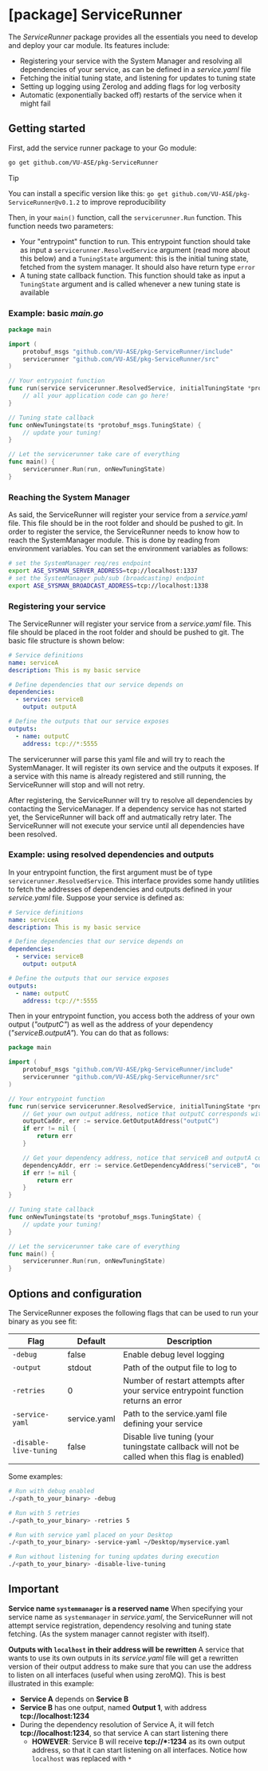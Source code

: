 # [package] ServiceRunner

The *ServiceRunner* package provides all the essentials you need to develop and deploy your car module. Its features include:

- Registering your service with the System Manager and resolving all dependencies of your service, as can be defined in a *service.yaml* file
- Fetching the initial tuning state, and listening for updates to tuning state
- Setting up logging using Zerolog and adding flags for log verbosity
- Automatic (exponentially backed off) restarts of the service when it might fail

## Getting started

First, add the service runner package to your Go module:

```bash
go get github.com/VU-ASE/pkg-ServiceRunner
```

> [!TIP]
> You can install a specific version like this: `go get github.com/VU-ASE/pkg-ServiceRunner@v0.1.2` to improve reproducibility

Then, in your `main()` function, call the `servicerunner.Run` function. This function needs two parameters:

- Your "entrypoint" function to run. This entrypoint function should take as input a `servicerunner.ResolvedService` argument (read more about this below) and a `TuningState` argument: this is the initial tuning state, fetched from the system manager. It should also have return type `error`
- A tuning state callback function. This function should take as input a `TuningState` argument and is called whenever a new tuning state is available

### Example: basic *main.go*
```go
package main

import (
	protobuf_msgs "github.com/VU-ASE/pkg-ServiceRunner/include"
	servicerunner "github.com/VU-ASE/pkg-ServiceRunner/src"
)

// Your entrypoint function
func run(service servicerunner.ResolvedService, initialTuningState *protobuf_msgs.TuningState) error {
	// all your application code can go here!
}

// Tuning state callback
func onNewTuningstate(ts *protobuf_msgs.TuningState) {
    // update your tuning!
}

// Let the servicerunner take care of everything
func main() {
	servicerunner.Run(run, onNewTuningState)
}
```

### Reaching the System Manager

As said, the ServiceRunner will register your service from a *service.yaml* file. This file should be in the root folder and should be pushed to git. In order to register the
service, the ServiceRunner needs to know how to reach the SystemManager module. This is done by reading from environment variables. You can set the environment variables as follows:

```bash
# set the SystemManager req/res endpoint
export ASE_SYSMAN_SERVER_ADDRESS=tcp://localhost:1337
# set the SystemManager pub/sub (broadcasting) endpoint
export ASE_SYSMAN_BROADCAST_ADDRESS=tcp://localhost:1338
```

### Registering your service

The ServiceRunner will register your service from a *service.yaml* file. This file should be placed in the root folder and should be pushed to git. The basic file structure is shown below:

```yaml
# Service definitions
name: serviceA
description: This is my basic service

# Define dependencies that our service depends on
dependencies:
  - service: serviceB
    output: outputA

# Define the outputs that our service exposes
outputs:
  - name: outputC
    address: tcp://*:5555
```

The servicerunner will parse this yaml file and will try to reach the SystemManager. It will register its own service and the outputs it exposes. If a service with this name is already registered and still running, the ServiceRunner will stop and will not retry.

After registering, the ServiceRunner will try to resolve all dependencies by contacting the ServiceManager. If a dependency service has not started yet, the ServiceRunner will back off and autmatically retry later. The ServiceRunner will not execute your service until all dependencies have been resolved.

### Example: using resolved dependencies and outputs

In your entrypoint function, the first argument must be of type `servicerunner.ResolvedService`. This interface provides some handy utilities to fetch the addresses of 
dependencies and outputs defined in your *service.yaml* file. Suppose your service is defined as:

```yaml
# Service definitions
name: serviceA
description: This is my basic service

# Define dependencies that our service depends on
dependencies:
  - service: serviceB
    output: outputA

# Define the outputs that our service exposes
outputs:
  - name: outputC
    address: tcp://*:5555
```

Then in your entrypoint function, you access both the address of your own output (*"outputC"*) as well as the address of your dependency (*"serviceB.outputA"*). You can do that as follows:

```go
package main

import (
	protobuf_msgs "github.com/VU-ASE/pkg-ServiceRunner/include"
	servicerunner "github.com/VU-ASE/pkg-ServiceRunner/src"
)

// Your entrypoint function
func run(service servicerunner.ResolvedService, initialTuningState *protobuf_msgs.TuningState) error {
    // Get your own output address, notice that outputC corresponds with the service.yaml outputs
	outputCaddr, err := service.GetOutputAddress("outputC")
	if err != nil {
		return err
	}

    // Get your dependency address, notice that serviceB and outputA correspond with service.yaml dependencies
    dependencyAddr, err := service.GetDependencyAddress("serviceB", "outputA")
    if err != nil {
        return err
    }
}

// Tuning state callback
func onNewTuningstate(ts *protobuf_msgs.TuningState) {
    // update your tuning!
}

// Let the servicerunner take care of everything
func main() {
	servicerunner.Run(run, onNewTuningState)
}
```

## Options and configuration

The ServiceRunner exposes the following flags that can be used to run your binary as you see fit:

| Flag                   | Default      | Description                                                                                  |
|------------------------|--------------|----------------------------------------------------------------------------------------------|
| `-debug`               | false        | Enable debug level logging                                                                   |
| `-output`              | stdout       | Path of the output file to log to                                                            |
| `-retries`             | 0            | Number of restart attempts after your service entrypoint function returns an error           |
| `-service-yaml`        | service.yaml | Path to the service.yaml file defining your service                                          |
| `-disable-live-tuning` | false        | Disable live tuning (your tuningstate callback will not be called when this flag is enabled) |

Some examples:
```bash
# Run with debug enabled
./<path_to_your_binary> -debug

# Run with 5 retries
./<path_to_your_binary> -retries 5

# Run with service yaml placed on your Desktop
./<path_to_your_binary> -service-yaml ~/Desktop/myservice.yaml

# Run without listening for tuning updates during execution
./<path_to_your_binary> -disable-live-tuning
```

## Important

**Service name `systemmanager` is a reserved name**
When specifying your service name as `systemmanager` in *service.yaml*, the ServiceRunner will not attempt service registration, dependency resolving and tuning state fetching. (As the system manager cannot register with itself).

**Outputs with `localhost` in their address will be rewritten**
A service that wants to use its own outputs in its *service.yaml* file will get a rewritten version of their output address to make sure that you can use the address to listen on all interfaces (useful when using zeroMQ). This is best illustrated in this example:

- **Service A** depends on **Service B**
- **Service B** has one output, named **Output 1**, with address **tcp://localhost:1234**
- During the dependency resolution of Service A, it will fetch **tcp://localhost:1234**, so that service A can start listening there
  - **HOWEVER**: Service B will receive **tcp://*:1234** as its own output address, so that it can start listening on all interfaces. Notice how `localhost` was replaced with `*`